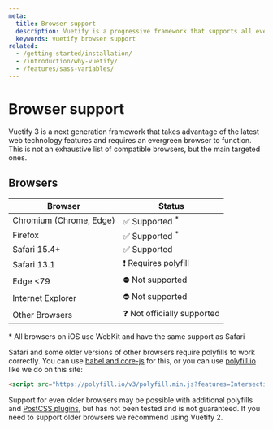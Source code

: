 ```yaml
---
meta:
  title: Browser support
  description: Vuetify is a progressive framework that supports all evergreen browsers.
  keywords: vuetify browser support
related:
  - /getting-started/installation/
  - /introduction/why-vuetify/
  - /features/sass-variables/
---
```


# Browser support

Vuetify 3 is a next generation framework that takes advantage of the latest web technology features and requires an evergreen browser to function. This is not an exhaustive list of compatible browsers, but the main targeted ones.

<entry />

## Browsers

| Browser                 | Status                     |
|-------------------------|----------------------------|
| Chromium (Chrome, Edge) | ✅ Supported <sup>*</sup>   |
| Firefox                 | ✅ Supported <sup>*</sup>   |
| Safari 15.4+            | ✅ Supported                |
| Safari 13.1             | ❗ Requires polyfill        |
| Edge <79                | ⛔ Not supported            |
| Internet Explorer       | ⛔ Not supported            |
| Other Browsers          | ❓ Not officially supported |

<p class="text-caption">* All browsers on iOS use WebKit and have the same support as Safari</p>

Safari and some older versions of other browsers require polyfills to work correctly. You can use [babel and core-js](https://babeljs.io/docs/en/babel-preset-env#usebuiltins) for this, or you can use [polyfill.io](https://polyfill.io/v3/) like we do on this site:

```html
<script src="https://polyfill.io/v3/polyfill.min.js?features=IntersectionObserver,ResizeObserver,WebAnimations,Object.fromEntries,Array.prototype.at"></script>
```

Support for even older browsers may be possible with additional polyfills and [PostCSS plugins](https://github.com/csstools/postcss-plugins/tree/main/plugins/postcss-logical), but has not been tested and is not guaranteed. If you need to support older browsers we recommend using Vuetify 2.
